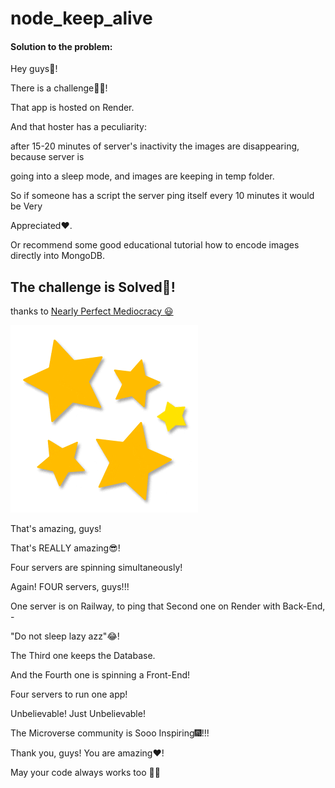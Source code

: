 # node_keep_alive

#### Solution to the problem:

Hey guys:wave:!

There is a challenge:mechanic:!

That app is hosted on Render.

And that hoster has a peculiarity:

after 15-20 minutes of server's inactivity the images are disappearing, because server is 

going into a sleep mode, and images are keeping in temp folder.

So if someone has a script the server ping itself every 10 minutes it would be Very 

Appreciated:heart:.

Or recommend some good educational tutorial how to encode images directly into MongoDB.

## The challenge is Solved:raising_hand:!

thanks to [Nearly Perfect Mediocracy :smiley:](https://www.npmjs.com/package/node-fetch)

![](https://github.com/Hacking-NASSA-with-HTML/Array_iteration_cheatsheet/blob/main/star.gif)


That's amazing, guys!

That's REALLY amazing😎!

Four servers are spinning simultaneously!

Again! FOUR servers, guys!!!

One server is on Railway, to ping that Second one on Render with Back-End, -

"Do not sleep lazy azz"😂!

The Third one keeps the Database.

And the Fourth one is spinning a Front-End!

Four servers to run one app!

Unbelievable! Just Unbelievable!

The Microverse community is Sooo Inspiring🎆!!!

Thank you, guys! You are amazing❤️!

May your code always works too 🍾🥂